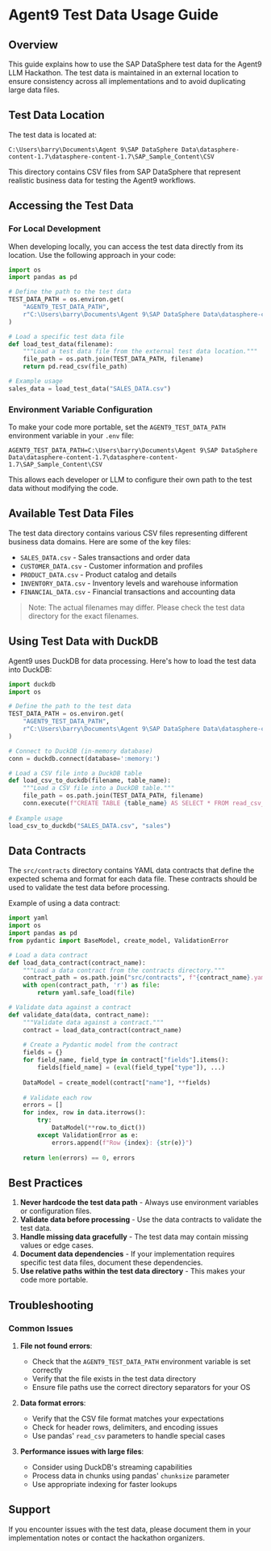 # Agent9 Test Data Usage Guide

## Overview

This guide explains how to use the SAP DataSphere test data for the Agent9 LLM Hackathon. The test data is maintained in an external location to ensure consistency across all implementations and to avoid duplicating large data files.

## Test Data Location

The test data is located at:
```
C:\Users\barry\Documents\Agent 9\SAP DataSphere Data\datasphere-content-1.7\datasphere-content-1.7\SAP_Sample_Content\CSV
```

This directory contains CSV files from SAP DataSphere that represent realistic business data for testing the Agent9 workflows.

## Accessing the Test Data

### For Local Development

When developing locally, you can access the test data directly from its location. Use the following approach in your code:

```python
import os
import pandas as pd

# Define the path to the test data
TEST_DATA_PATH = os.environ.get(
    "AGENT9_TEST_DATA_PATH", 
    r"C:\Users\barry\Documents\Agent 9\SAP DataSphere Data\datasphere-content-1.7\datasphere-content-1.7\SAP_Sample_Content\CSV"
)

# Load a specific test data file
def load_test_data(filename):
    """Load a test data file from the external test data location."""
    file_path = os.path.join(TEST_DATA_PATH, filename)
    return pd.read_csv(file_path)

# Example usage
sales_data = load_test_data("SALES_DATA.csv")
```

### Environment Variable Configuration

To make your code more portable, set the `AGENT9_TEST_DATA_PATH` environment variable in your `.env` file:

```
AGENT9_TEST_DATA_PATH=C:\Users\barry\Documents\Agent 9\SAP DataSphere Data\datasphere-content-1.7\datasphere-content-1.7\SAP_Sample_Content\CSV
```

This allows each developer or LLM to configure their own path to the test data without modifying the code.

## Available Test Data Files

The test data directory contains various CSV files representing different business data domains. Here are some of the key files:

- `SALES_DATA.csv` - Sales transactions and order data
- `CUSTOMER_DATA.csv` - Customer information and profiles
- `PRODUCT_DATA.csv` - Product catalog and details
- `INVENTORY_DATA.csv` - Inventory levels and warehouse information
- `FINANCIAL_DATA.csv` - Financial transactions and accounting data

> Note: The actual filenames may differ. Please check the test data directory for the exact filenames.

## Using Test Data with DuckDB

Agent9 uses DuckDB for data processing. Here's how to load the test data into DuckDB:

```python
import duckdb
import os

# Define the path to the test data
TEST_DATA_PATH = os.environ.get(
    "AGENT9_TEST_DATA_PATH", 
    r"C:\Users\barry\Documents\Agent 9\SAP DataSphere Data\datasphere-content-1.7\datasphere-content-1.7\SAP_Sample_Content\CSV"
)

# Connect to DuckDB (in-memory database)
conn = duckdb.connect(database=':memory:')

# Load a CSV file into a DuckDB table
def load_csv_to_duckdb(filename, table_name):
    """Load a CSV file into a DuckDB table."""
    file_path = os.path.join(TEST_DATA_PATH, filename)
    conn.execute(f"CREATE TABLE {table_name} AS SELECT * FROM read_csv_auto('{file_path}')")
    
# Example usage
load_csv_to_duckdb("SALES_DATA.csv", "sales")
```

## Data Contracts

The `src/contracts` directory contains YAML data contracts that define the expected schema and format for each data file. These contracts should be used to validate the test data before processing.

Example of using a data contract:

```python
import yaml
import os
import pandas as pd
from pydantic import BaseModel, create_model, ValidationError

# Load a data contract
def load_data_contract(contract_name):
    """Load a data contract from the contracts directory."""
    contract_path = os.path.join("src/contracts", f"{contract_name}.yaml")
    with open(contract_path, 'r') as file:
        return yaml.safe_load(file)

# Validate data against a contract
def validate_data(data, contract_name):
    """Validate data against a contract."""
    contract = load_data_contract(contract_name)
    
    # Create a Pydantic model from the contract
    fields = {}
    for field_name, field_type in contract["fields"].items():
        fields[field_name] = (eval(field_type["type"]), ...)
    
    DataModel = create_model(contract["name"], **fields)
    
    # Validate each row
    errors = []
    for index, row in data.iterrows():
        try:
            DataModel(**row.to_dict())
        except ValidationError as e:
            errors.append(f"Row {index}: {str(e)}")
    
    return len(errors) == 0, errors
```

## Best Practices

1. **Never hardcode the test data path** - Always use environment variables or configuration files.
2. **Validate data before processing** - Use the data contracts to validate the test data.
3. **Handle missing data gracefully** - The test data may contain missing values or edge cases.
4. **Document data dependencies** - If your implementation requires specific test data files, document these dependencies.
5. **Use relative paths within the test data directory** - This makes your code more portable.

## Troubleshooting

### Common Issues

1. **File not found errors**:
   - Check that the `AGENT9_TEST_DATA_PATH` environment variable is set correctly
   - Verify that the file exists in the test data directory
   - Ensure file paths use the correct directory separators for your OS

2. **Data format errors**:
   - Verify that the CSV file format matches your expectations
   - Check for header rows, delimiters, and encoding issues
   - Use pandas' `read_csv` parameters to handle special cases

3. **Performance issues with large files**:
   - Consider using DuckDB's streaming capabilities
   - Process data in chunks using pandas' `chunksize` parameter
   - Use appropriate indexing for faster lookups

## Support

If you encounter issues with the test data, please document them in your implementation notes or contact the hackathon organizers.
